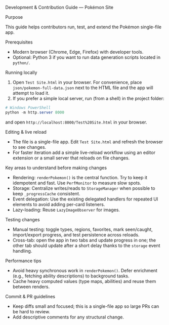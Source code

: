 Development & Contribution Guide — Pokémon Site

Purpose

This guide helps contributors run, test, and extend the Pokémon single-file app.

Prerequisites

- Modern browser (Chrome, Edge, Firefox) with developer tools.
- Optional: Python 3 if you want to run data generation scripts located in `python/`.

Running locally

1. Open `Test Site.html` in your browser. For convenience, place `json/pokemon-full-data.json` next to the HTML file and the app will attempt to load it.
2. If you prefer a simple local server, run (from a shell) in the project folder:

```powershell
# Windows PowerShell
python -m http.server 8000
```

and open `http://localhost:8000/Test%20Site.html` in your browser.

Editing & live reload

- The file is a single-file app. Edit `Test Site.html` and refresh the browser to see changes.
- For faster iteration add a simple live-reload workflow using an editor extension or a small server that reloads on file changes.

Key areas to understand before making changes

- Rendering: `renderPokemon()` is the central function. Try to keep it idempotent and fast. Use `PerfMonitor` to measure slow spots.
- Storage: Centralize writes/reads to `StorageManager` when possible to keep `_progressCache` consistent.
- Event delegation: Use the existing delegated handlers for repeated UI elements to avoid adding per-card listeners.
- Lazy-loading: Reuse `LazyImageObserver` for images.

Testing changes

- Manual testing: toggle types, regions, favorites, mark seen/caught, import/export progress, and test persistence across reloads.
- Cross-tab: open the app in two tabs and update progress in one; the other tab should update after a short delay thanks to the `storage` event handling.

Performance tips

- Avoid heavy synchronous work in `renderPokemon()`. Defer enrichment (e.g., fetching ability descriptions) to background tasks.
- Cache heavy computed values (type maps, abilities) and reuse them between renders.

Commit & PR guidelines

- Keep diffs small and focused; this is a single-file app so large PRs can be hard to review.
- Add descriptive comments for any structural change.

